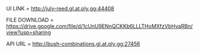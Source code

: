 UI LINK = http://july-reed.gl.at.ply.gg:44408

FILE DOWNLOAD = https://drive.google.com/file/d/1cUnU9ENnQCKKb6LLLTHoMXfzVbHvaRBn/view?usp=sharing

API URL = http://bush-combinations.gl.at.ply.gg:27456 

